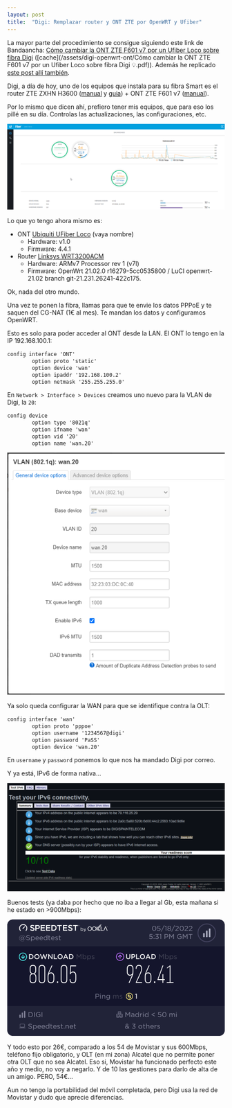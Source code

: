 ```yaml
---
layout: post
title:  "Digi: Remplazar router y ONT ZTE por OpenWRT y Ufiber"
---
```

La mayor parte del procedimiento se consigue siguiendo este link de Bandaancha: [Cómo cambiar la ONT ZTE F601 v7 por un Ufiber Loco sobre fibra Digi](https://bandaancha.eu/foros/como-cambiar-zte-f601-v7-ufiber-loco-1743790) ([cache](/assets/digi-openwrt-ont/Cómo cambiar la ONT ZTE F601 v7 por un Ufiber Loco sobre fibra Digi 💡.pdf)). Además he replicado [este post allí también](https://bandaancha.eu/foros/remplazar-router-zte-h3600-uno-openwrt-1746083).

Digi, a día de hoy, uno de los equipos que instala para su fibra Smart es el router ZTE ZXHN H3600 ([manual](/assets/digi-openwrt-ont/ZTE_ZXHN_H3600_Manual_de_usuario.pdf) y [guia](/assets/digi-openwrt-ont/Guia-FIBRA_ZTE_H3600_WiFi6.pdf)) + ONT ZTE F601 v7 ([manual](/assets/digi-openwrt-ont/ZXHN-F601-PON-ONT-User-Manual.pdf)).

Por lo mismo que dicen ahí, prefiero tener mis equipos, que para eso los pillé en su día. Controlas las actualizaciones, las configuraciones, etc.

![ont](/assets/digi-openwrt-ont/ont.png)

Lo que yo tengo ahora mismo es:

- ONT [Ubiquiti UFiber Loco](https://store.ui.com/collections/operator-ufiber/products/ufiber-loco) (vaya nombre)
  - Hardware: v1.0
  - Firmware: 4.4.1
- Router [Linksys WRT3200ACM](https://www.linksys.com/es/wireless-routers/wrt-wireless-routers/linksys-wrt3200acm-ac3200-mu-mimo-gigabit-wifi-router/p/p-wrt3200acm/)
  - Hardware: ARMv7 Processor rev 1 (v7l)
  - Firmware: OpenWrt 21.02.0 r16279-5cc0535800 / LuCI openwrt-21.02 branch git-21.231.26241-422c175.

Ok, nada del otro mundo.

Una vez te ponen la fibra, llamas para que te envie los datos PPPoE y te saquen del CG-NAT (1€ al mes). Te mandan los datos y configuramos OpenWRT.

Esto es solo para poder acceder al ONT desde la LAN. El ONT lo tengo en la IP 192.168.100.1:

```
config interface 'ONT'
        option proto 'static'
        option device 'wan'
        option ipaddr '192.168.100.2'
        option netmask '255.255.255.0'
```

En `Network > Interface > Devices` creamos uno nuevo para la VLAN de Digi, la `20`:

```
config device
        option type '8021q'
        option ifname 'wan'
        option vid '20'
        option name 'wan.20'
```

![vlan](/assets/digi-openwrt-ont/vlan.png)

Ya solo queda configurar la WAN para que se identifique contra la OLT:

```
config interface 'wan'
        option proto 'pppoe'
        option username '1234567@digi'
        option password 'PaSS'
        option device 'wan.20'
```

En `username` y `password` ponemos lo que nos ha mandado Digi por correo.

Y ya está, IPv6 de forma nativa...

![ipv6](/assets/digi-openwrt-ont/ipv6.png)

Buenos tests (ya daba por hecho que no iba a llegar al Gb, esta mañana si he estado en >900Mbps):

![speedtest](/assets/digi-openwrt-ont/speedtest.png)

Y todo esto por 26€, comparado a los 54 de Movistar y sus 600Mbps, teléfono fijo obligatorio, y OLT (en mi zona) Alcatel que no permite poner otra OLT que no sea Alcatel. Eso si, Movistar ha funcionado perfecto este año y medio, no voy a negarlo. Y de 10 las gestiones para darlo de alta de un amigo. PERO, 54€...

Aun no tengo la portabilidad del móvil completada, pero Digi usa la red de Movistar y dudo que aprecie diferencias.
